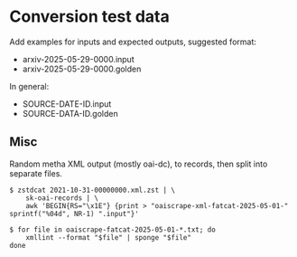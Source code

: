 # Conversion test data

Add examples for inputs and expected outputs, suggested format:

* arxiv-2025-05-29-0000.input
* arxiv-2025-05-29-0000.golden

In general:

* SOURCE-DATE-ID.input
* SOURCE-DATA-ID.golden

## Misc

Random metha XML output (mostly oai-dc), to records, then split into separate
files.

    $ zstdcat 2021-10-31-00000000.xml.zst | \
        sk-oai-records | \
        awk 'BEGIN{RS="\x1E"} {print > "oaiscrape-xml-fatcat-2025-05-01-" sprintf("%04d", NR-1) ".input"}'

    $ for file in oaiscrape-fatcat-2025-05-01-*.txt; do
        xmllint --format "$file" | sponge "$file"
    done
